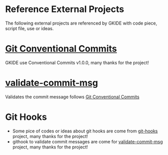 # Reference External Projects

The following external projects are referenced by GKIDE with code piece, script file, use or ideas.

# [Git Conventional Commits](https://github.com/conventional-changelog/conventionalcommits.org)

[git_conventional_commits_url]: (https://github.com/conventional-changelog/conventionalcommits.org)

GKIDE use Conventional Commits v1.0.0, many thanks for the project!

# [validate-commit-msg](https://github.com/conventional-changelog/validate-commit-msg)
Validates the commit message follows [Git Conventional Commits][git_conventional_commits_url]

# Git Hooks

[git_hooks_url]: https://github.com/icefox/git-hooks
[validate_commit_msg_url]: https://github.com/conventional-changelog/validate-commit-msg

- Some pice of codes or ideas about git hooks are come from [git-hooks][git_hooks_url] project,
  many thanks for the project!
- githook to validate commit messages are come for [validate-commit-msg][validate_commit_msg_url]
  project, many thanks for the project!
